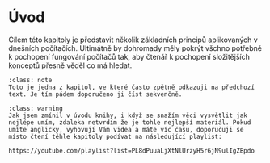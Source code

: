# Úvod

Cílem této kapitoly je představit několik základních principů aplikovaných v dnešních počítačích. Ultimátně by dohromady měly pokrýt všchno potřebné k pochopení fungování počítačů tak, aby čtenář k pochopení složitějších konceptů přesně věděl co má hledat.

`````{admonition} Poznámka 
:class: note 
Toto je jedna z kapitol, ve které často zpětně odkazuji na předchozí text. Je tím pádem doporučeno ji číst sekvenčně.
`````

`````{admonition} Varování 
:class: warning 
Jak jsem zmínil v úvodu knihy, i když se snažím věci vysvětlit jak nejlépe umím, zdaleka netvrdím že je tohle nejlepší materiál. Pokud umíte anglicky, vyhovují Vám videa a máte víc času, doporučuji se místo čtení téhle kapitoly podívat na následující playlist:

https://youtube.com/playlist?list=PL8dPuuaLjXtNlUrzyH5r6jN9ulIgZBpdo
`````